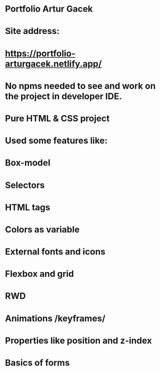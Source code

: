 # Portfolio Artur Gacek 
# Site address:
# https://portfolio-arturgacek.netlify.app/

# No npms needed to see and work on the project in developer IDE.

# Pure HTML & CSS project
# Used some features like:
# Box-model
# Selectors
# HTML tags
# Colors as variable
# External fonts and icons
# Flexbox and grid
# RWD
# Animations /keyframes/
# Properties like position and z-index
# Basics of forms

